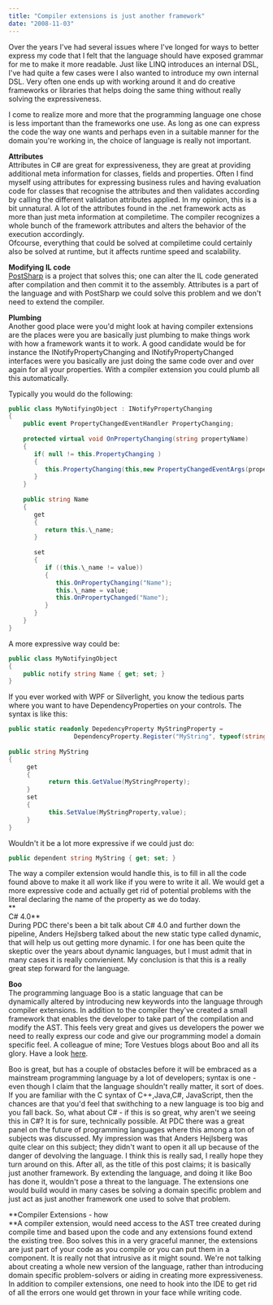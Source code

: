 ```yaml
---
title: "Compiler extensions is just another framework"
date: "2008-11-03"
---
```


Over the years I've had several issues where I've longed for ways to better express my code that I felt that the language should have exposed grammar for me to make it more readable. Just like LINQ introduces an internal DSL, I've had quite a few cases were I also wanted to introduce my own internal DSL. Very often one ends up with working around it and do creative frameworks or libraries that helps doing the same thing without really solving the expressiveness.  
  
I come to realize more and more that the programming language one chose is less important than the frameworks one use. As long as one can express the code the way one wants and perhaps even in a suitable manner for the domain you're working in, the choice of language is really not important.  
  
**Attributes**  
Attributes in C# are great for expressiveness, they are great at providing additional meta information for classes, fields and properties. Often I find myself using attributes for expressing business rules and having evaluation code for classes that recognise the attributes and then validates according by calling the different validation attributes applied. In my opinion, this is a bit unnatural. A lot of the attributes found in the .net framework acts as more than just meta information at compiletime. The compiler recognizes a whole bunch of the framework attributes and alters the behavior of the execution accordingly.  
Ofcourse, everything that could be solved at compiletime could certainly also be solved at runtime, but it affects runtime speed and scalability.  
  
**Modifying IL code**  
[PostSharp](http://www.postsharp.org/) is a project that solves this; one can alter the IL code generated after compilation and then commit it to the assembly. Attributes is a part of the language and with PostSharp we could solve this problem and we don't need to extend the compiler.  
  
**Plumbing**  
Another good place were you'd might look at having compiler extensions are the places were you are basically just plumbing to make things work with how a framework wants it to work. A good candidate would be for instance the INotifyPropertyChanging and INotifyPropertyChanged interfaces were you basically are just doing the same code over and over again for all your properties. With a compiler extension you could plumb all this automatically.  
  
Typically you would do the following:  
  
  
```csharp  
public class MyNotifyingObject : INotifyPropertyChanging  
{  
    public event PropertyChangedEventHandler PropertyChanging;  
  
    protected virtual void OnPropertyChanging(string propertyName)  
    {  
       if( null != this.PropertyChanging )  
       {  
          this.PropertyChanging(this,new PropertyChangedEventArgs(propertyName));  
       }  
    }  
  
    public string Name  
    {  
       get  
       {  
          return this.\_name;  
       }  
  
       set  
       {  
          if ((this.\_name != value))  
          {  
             this.OnPropertyChanging("Name");  
             this.\_name = value;  
             this.OnPropertyChanged("Name");  
          }  
       }  
    }  
}  
```  
  
A more expressive way could be:  
  
```csharp  
public class MyNotifyingObject  
{  
    public notify string Name { get; set; }  
}  
```  
  
  
  
If you ever worked with WPF or Silverlight, you know the tedious parts where you want to have DependencyProperties on your controls. The syntax is like this:  
  
```csharp  
public static readonly DepedencyProperty MyStringProperty =  
                  DependencyProperty.Register("MyString", typeof(string), typeof(ParentType), null);  
  
public string MyString  
{  
     get  
     {  
           return this.GetValue(MyStringProperty);  
     }  
     set  
     {  
           this.SetValue(MyStringProperty,value);  
     }  
}  
```  
  
Wouldn't it be a lot more expressive if we could just do:  
  
```csharp  
public dependent string MyString { get; set; }  
```  
  
The way a compiler extension would handle this, is to fill in all the code found above to make it all work like if you were to write it all. We would get a more expressive code and actually get rid of potential problems with the literal declaring the name of the property as we do today.  
**  
C# 4.0**  
During PDC there's been a bit talk about C# 4.0 and further down the pipeline, Anders Hejlsberg talked about the new static type called dynamic, that will help us out getting more dynamic. I for one has been quite the skeptic over the years about dynamic languages, but I must admit that in many cases it is really convienient. My conclusion is that this is a really great step forward for the language.  
  
  
**Boo**  
The programming language Boo is a static language that can be dynamically altered by introducing new keywords into the language through compiler extensions. In addition to the compiler they've created a small framework that enables the developer to take part of the compilation and modify the AST. This feels very great and gives us developers the power we need to really express our code and give our programming model a domain specific feel. A colleague of mine; Tore Vestues blogs about Boo and all its glory. Have a look [here](http://tore.vestues.no/2008/09/28/what-makes-boo-great/).  
  
Boo is great, but has a couple of obstacles before it will be embraced as a mainstream programming language by a lot of developers; syntax is one - even though I claim that the language shouldn't really matter, it sort of does. If you are familiar with the C syntax of C++,Java,C#, JavaScript, then the chances are that you'd feel that swithching to a new language is too big and you fall back. So, what about C# - if this is so great, why aren't we seeing this in C#? It is for sure, technically possible. At PDC there was a great panel on the future of programming languages where this among a ton of subjects was discussed. My impression was that Anders Hejlsberg was quite clear on this subject; they didn't want to open it all up because of the danger of devolving the language. I think this is really sad, I really hope they turn around on this. After all, as the title of this post claims; it is basically just another framework. By extending the language, and doing it like Boo has done it, wouldn't pose a threat to the language. The extensions one would build would in many cases be solving a domain specific problem and just act as just another framework one used to solve that problem.  
  
**Compiler Extensions - how  
**A compiler extension, would need access to the AST tree created during compile time and based upon the code and any extensions found extend the existing tree. Boo solves this in a very graceful manner, the extensions are just part of your code as you compile or you can put them in a component. It is really not that intrusive as it might sound. We're not talking about creating a whole new version of the language, rather than introducing domain specific problem-solvers or aiding in creating more expressiveness. In addition to compiler extensions, one need to hook into the IDE to get rid of all the errors one would get thrown in your face while writing code.

